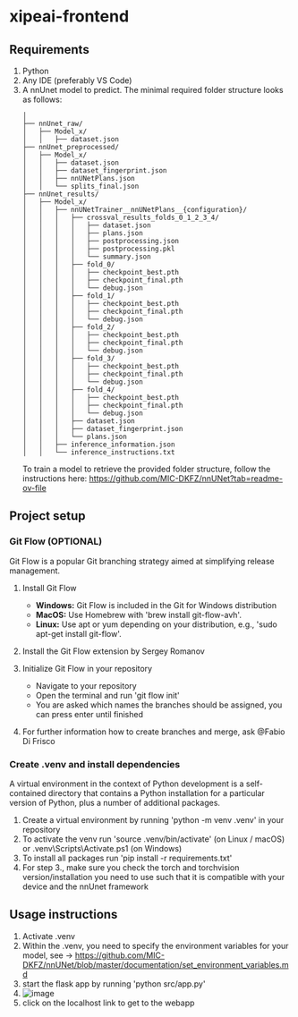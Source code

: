 # xipeai-frontend
## Requirements
1. Python
2. Any IDE (preferably VS Code)
3. A nnUnet model to predict. The minimal required folder structure looks as follows:
   ``` models/
   │
   ├── nnUnet_raw/
   │   ├── Model_x/
   │   │   ├── dataset.json
   ├── nnUnet_preprocessed/
   │   ├── Model_x/
   │   │   ├── dataset.json
   │   │   ├── dataset_fingerprint.json
   │   │   ├── nnUNetPlans.json
   │   │   └── splits_final.json
   ├── nnUnet_results/
   │   ├── Model_x/
   │   │   ├── nnUNetTrainer__nnUNetPlans__{configuration}/
   │   │   │   ├── crossval_results_folds_0_1_2_3_4/
   │   │   │   │   ├── dataset.json
   │   │   │   │   ├── plans.json
   │   │   │   │   ├── postprocessing.json
   │   │   │   │   ├── postprocessing.pkl
   │   │   │   │   └── summary.json
   │   │   │   ├── fold_0/
   │   │   │   │   ├── checkpoint_best.pth
   │   │   │   │   ├── checkpoint_final.pth
   │   │   │   │   └── debug.json
   │   │   │   ├── fold_1/
   │   │   │   │   ├── checkpoint_best.pth
   │   │   │   │   ├── checkpoint_final.pth
   │   │   │   │   └── debug.json
   │   │   │   ├── fold_2/
   │   │   │   │   ├── checkpoint_best.pth
   │   │   │   │   ├── checkpoint_final.pth
   │   │   │   │   └── debug.json
   │   │   │   ├── fold_3/
   │   │   │   │   ├── checkpoint_best.pth
   │   │   │   │   ├── checkpoint_final.pth
   │   │   │   │   └── debug.json
   │   │   │   ├── fold_4/
   │   │   │   │   ├── checkpoint_best.pth
   │   │   │   │   ├── checkpoint_final.pth
   │   │   │   │   └── debug.json
   │   │   │   ├── dataset.json
   │   │   │   ├── dataset_fingerprint.json
   │   │   │   └── plans.json
   │   │   ├── inference_information.json
   │   │   └── inference_instructions.txt
   ```
   To train a model to retrieve the provided folder structure, follow the instructions here: https://github.com/MIC-DKFZ/nnUNet?tab=readme-ov-file
   
## Project setup
### Git Flow (OPTIONAL)
Git Flow is a popular Git branching strategy aimed at simplifying release management. 

1. Install Git Flow
   - **Windows:** Git Flow is included in the Git for Windows distribution
   - **MacOS:** Use Homebrew with 'brew install git-flow-avh'.
   - **Linux:** Use apt or yum depending on your distribution, e.g., 'sudo apt-get install git-flow'.
  
2. Install the Git Flow extension by Sergey Romanov
3. Initialize Git Flow in your repository
   - Navigate to your repository
   - Open the terminal and run 'git flow init'
   - You are asked which names the branches should be assigned, you can press enter until finished
4. For further information how to create branches and merge, ask @Fabio Di Frisco


### Create .venv and install dependencies
A virtual environment in the context of Python development is a self-contained directory that contains a Python installation for a particular version of Python, plus a number of additional packages.

1. Create a virtual environment by running 'python -m venv .venv' in your repository
2. To activate the venv run 'source .venv/bin/activate' (on Linux / macOS) or .venv\Scripts\Activate.ps1 (on Windows)
3. To install all packages run 'pip install -r requirements.txt'
4. For step 3., make sure you check the torch and torchvision version/installation you need to use such that it is compatible with your device and the nnUnet framework

## Usage instructions
1. Activate .venv
2. Within the .venv, you need to specify the environment variables for your model, see -> https://github.com/MIC-DKFZ/nnUNet/blob/master/documentation/set_environment_variables.md
3. start the flask app by running 'python src/app.py'
4. ![image](https://github.com/user-attachments/assets/b7044d44-e7f8-495a-80cc-85221edfe709)
5. click on the localhost link to get to the webapp


